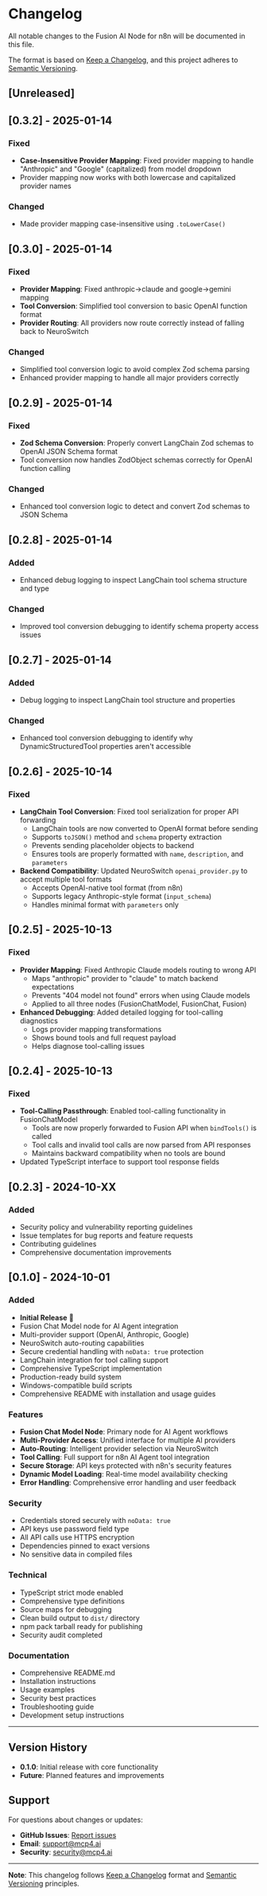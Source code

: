 # Changelog

All notable changes to the Fusion AI Node for n8n will be documented in this file.

The format is based on [Keep a Changelog](https://keepachangelog.com/en/1.0.0/),
and this project adheres to [Semantic Versioning](https://semver.org/spec/v2.0.0.html).

## [Unreleased]

## [0.3.2] - 2025-01-14

### Fixed
- **Case-Insensitive Provider Mapping**: Fixed provider mapping to handle "Anthropic" and "Google" (capitalized) from model dropdown
- Provider mapping now works with both lowercase and capitalized provider names

### Changed
- Made provider mapping case-insensitive using `.toLowerCase()`

## [0.3.0] - 2025-01-14

### Fixed
- **Provider Mapping**: Fixed anthropic→claude and google→gemini mapping
- **Tool Conversion**: Simplified tool conversion to basic OpenAI function format
- **Provider Routing**: All providers now route correctly instead of falling back to NeuroSwitch

### Changed
- Simplified tool conversion logic to avoid complex Zod schema parsing
- Enhanced provider mapping to handle all major providers correctly

## [0.2.9] - 2025-01-14

### Fixed
- **Zod Schema Conversion**: Properly convert LangChain Zod schemas to OpenAI JSON Schema format
- Tool conversion now handles ZodObject schemas correctly for OpenAI function calling

### Changed
- Enhanced tool conversion logic to detect and convert Zod schemas to JSON Schema

## [0.2.8] - 2025-01-14

### Added
- Enhanced debug logging to inspect LangChain tool schema structure and type

### Changed
- Improved tool conversion debugging to identify schema property access issues

## [0.2.7] - 2025-01-14

### Added
- Debug logging to inspect LangChain tool structure and properties

### Changed
- Enhanced tool conversion debugging to identify why DynamicStructuredTool properties aren't accessible

## [0.2.6] - 2025-10-14

### Fixed
- **LangChain Tool Conversion**: Fixed tool serialization for proper API forwarding
  - LangChain tools are now converted to OpenAI format before sending
  - Supports `toJSON()` method and `schema` property extraction
  - Prevents sending placeholder objects to backend
  - Ensures tools are properly formatted with `name`, `description`, and `parameters`
- **Backend Compatibility**: Updated NeuroSwitch `openai_provider.py` to accept multiple tool formats
  - Accepts OpenAI-native tool format (from n8n)
  - Supports legacy Anthropic-style format (`input_schema`)
  - Handles minimal format with `parameters` only

## [0.2.5] - 2025-10-13

### Fixed
- **Provider Mapping**: Fixed Anthropic Claude models routing to wrong API
  - Maps "anthropic" provider to "claude" to match backend expectations
  - Prevents "404 model not found" errors when using Claude models
  - Applied to all three nodes (FusionChatModel, FusionChat, Fusion)
- **Enhanced Debugging**: Added detailed logging for tool-calling diagnostics
  - Logs provider mapping transformations
  - Shows bound tools and full request payload
  - Helps diagnose tool-calling issues

## [0.2.4] - 2025-10-13

### Fixed
- **Tool-Calling Passthrough**: Enabled tool-calling functionality in FusionChatModel
  - Tools are now properly forwarded to Fusion API when `bindTools()` is called
  - Tool calls and invalid tool calls are now parsed from API responses
  - Maintains backward compatibility when no tools are bound
- Updated TypeScript interface to support tool response fields

## [0.2.3] - 2024-10-XX

### Added
- Security policy and vulnerability reporting guidelines
- Issue templates for bug reports and feature requests
- Contributing guidelines
- Comprehensive documentation improvements

## [0.1.0] - 2024-10-01

### Added
- **Initial Release** 🎉
- Fusion Chat Model node for AI Agent integration
- Multi-provider support (OpenAI, Anthropic, Google)
- NeuroSwitch auto-routing capabilities
- Secure credential handling with `noData: true` protection
- LangChain integration for tool calling support
- Comprehensive TypeScript implementation
- Production-ready build system
- Windows-compatible build scripts
- Comprehensive README with installation and usage guides

### Features
- **Fusion Chat Model Node**: Primary node for AI Agent workflows
- **Multi-Provider Access**: Unified interface for multiple AI providers
- **Auto-Routing**: Intelligent provider selection via NeuroSwitch
- **Tool Calling**: Full support for n8n AI Agent tool integration
- **Secure Storage**: API keys protected with n8n's security features
- **Dynamic Model Loading**: Real-time model availability checking
- **Error Handling**: Comprehensive error handling and user feedback

### Security
- Credentials stored securely with `noData: true`
- API keys use password field type
- All API calls use HTTPS encryption
- Dependencies pinned to exact versions
- No sensitive data in compiled files

### Technical
- TypeScript strict mode enabled
- Comprehensive type definitions
- Source maps for debugging
- Clean build output to `dist/` directory
- npm pack tarball ready for publishing
- Security audit completed

### Documentation
- Comprehensive README.md
- Installation instructions
- Usage examples
- Security best practices
- Troubleshooting guide
- Development setup instructions

---

## Version History

- **0.1.0**: Initial release with core functionality
- **Future**: Planned features and improvements

## Support

For questions about changes or updates:
- **GitHub Issues**: [Report issues](https://github.com/Fusionaimcp4/n8n-nodes-fusion/issues)
- **Email**: support@mcp4.ai
- **Security**: security@mcp4.ai

---

**Note**: This changelog follows [Keep a Changelog](https://keepachangelog.com/) format and [Semantic Versioning](https://semver.org/) principles.
